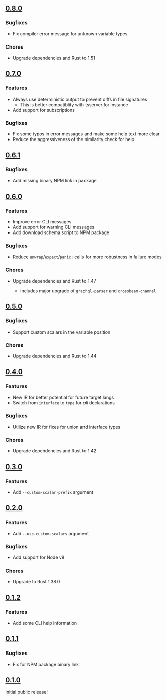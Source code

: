 ## [0.8.0](https://github.com/notarize/qlc/compare/0.7.0...0.8.0)

### Bugfixes

- Fix compiler error message for unknown variable types.

### Chores

- Upgrade dependencies and Rust to 1.51

## [0.7.0](https://github.com/notarize/qlc/compare/0.6.1...0.7.0)

### Features

- Always use deterministic output to prevent diffs in file signatures
  - This is better compatiblity with tsserver for instance
- Add support for subscriptions

### Bugfixes

- Fix some typos in error messages and make some help text more clear
- Reduce the aggressiveness of the similarity check for help

## [0.6.1](https://github.com/notarize/qlc/compare/0.6.0...0.6.1)

### Bugfixes

- Add missing binary NPM link in package

## [0.6.0](https://github.com/notarize/qlc/compare/0.5.0...0.6.0)

### Features

- Improve error CLI messages
- Add support for warning CLI messages
- Add download schema script to NPM package

### Bugfixes

- Reduce `unwrap`/`expect`/`panic!` calls for more robustness in failure modes

### Chores

- Upgrade dependencies and Rust to 1.47

  - Includes major upgrade of `graphql-parser` and `crossbeam-channel`

## [0.5.0](https://github.com/notarize/qlc/compare/0.4.0...0.5.0)

### Bugfixes

- Support custom scalars in the variable position

### Chores

- Upgrade dependencies and Rust to 1.44

## [0.4.0](https://github.com/notarize/qlc/compare/0.3.0...0.4.0)

### Features

- New IR for better potential for future target langs
- Switch from `interface` to `type` for _all_ declarations

### Bugfixes

- Utilize new IR for fixes for union and interface types

### Chores

- Upgrade dependencies and Rust to 1.42

## [0.3.0](https://github.com/notarize/qlc/compare/0.2.0...0.3.0)

### Features

- Add `--custom-scalar-prefix` argument

## [0.2.0](https://github.com/notarize/qlc/compare/0.1.2...0.2.0)

### Features

- Add `--use-custom-scalars` argument

### Bugfixes

- Add support for Node v8

### Chores

- Upgrade to Rust 1.38.0

## [0.1.2](https://github.com/notarize/qlc/compare/0.1.1...0.1.2)

### Features

- Add some CLI help information

## [0.1.1](https://github.com/notarize/qlc/compare/0.1.0...0.1.1)

### Bugfixes

- Fix for NPM package binary link

## [0.1.0](https://github.com/notarize/qlc/tree/0.1.0)

Initial public release!
